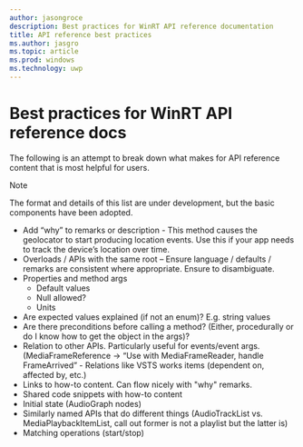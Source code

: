 ```yaml
---
author: jasongroce
description: Best practices for WinRT API reference documentation
title: API reference best practices
ms.author: jasgro
ms.topic: article
ms.prod: windows
ms.technology: uwp
---
```

# Best practices for WinRT API reference docs
The following is an attempt to break down what makes for API reference content that is most helpful for users.

> [!NOTE]
> The format and details of this list are under development, but the basic components have been adopted.

* Add “why” to remarks or description -  This method causes the geolocator to start producing location events. Use this if your app needs to track the device’s location over time.
* Overloads / APIs with the same root – Ensure language / defaults / remarks are consistent where appropriate. Ensure to disambiguate.
* Properties and method args
    * Default values
    * Null allowed?
    * Units
* Are expected values explained (if not an enum)? E.g. string values
* Are there preconditions before calling a method? (Either, procedurally or do I know how to get the object in the args)?
* Relation to other APIs. Particularly useful for events/event args. (MediaFrameReference -> “Use with MediaFrameReader, handle FrameArrived” - Relations like VSTS works items (dependent on, affected by, etc.)
* Links to how-to content. Can flow nicely with "why" remarks. 
* Shared code snippets with how-to content
* Initial state (AudioGraph nodes)
* Similarly named APIs that do different things (AudioTrackList vs. MediaPlaybackItemList, call out former is not a playlist but the latter is)
* Matching operations (start/stop) 